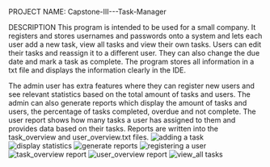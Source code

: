 PROJECT NAME:
Capstone-III---Task-Manager

DESCRIPTION
This program is intended to be used for a small company. It registers and stores usernames and passwords onto a system and lets each user add a new task, 
view all tasks and view their own tasks. Users can edit their tasks and reassign it to a different user. They can also change the due date and mark a task as complete.
The program stores all information in a txt file and displays the information clearly in the IDE.

The admin user has extra features where they can register new users and see relevant statistics based on the total
amount of tasks and users. The admin can also generate reports which display the amount of tasks and users, the percentage of tasks completed, overdue and not complete.
The user report shows how many tasks a user has assigned to them and provides data based on their tasks. Reports are written into the task_overview and user_overview.txt files.
![adding a task](https://user-images.githubusercontent.com/85319175/209415177-0c370582-979f-4f05-b6f5-40f0a8078a80.jpg)
![display statistics](https://user-images.githubusercontent.com/85319175/209415178-95762ccd-07e0-43ec-90ee-f3435bf96cf3.jpg)
![generate reports](https://user-images.githubusercontent.com/85319175/209415179-824487fd-2da8-4766-a7ad-641acf117a4b.jpg)
![registering a user](https://user-images.githubusercontent.com/85319175/209415180-264fa198-8028-4779-bf1a-4ccb4bb3598b.jpg)
![task_overview report](https://user-images.githubusercontent.com/85319175/209415181-2952f2ad-2046-484a-a784-8f60baa0cf73.jpg)
![user_overview report](https://user-images.githubusercontent.com/85319175/209415182-ab7a5c72-0e22-4e3a-99fe-36a22aa675bc.jpg)
![view_all tasks](https://user-images.githubusercontent.com/85319175/209415183-bb98214d-e1cb-488b-b617-8ed9db092a29.jpg)
